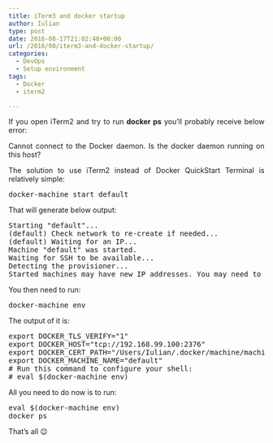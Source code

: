 ```yaml
---
title: iTerm3 and docker startup
author: Iulian
type: post
date: 2016-08-17T21:02:48+00:00
url: /2016/08/iterm3-and-docker-startup/
categories:
  - DevOps
  - Setup environment
tags:
  - Docker
  - iterm2

---
```

<p style="text-align: justify;">
  If you open iTerm2 and try to run <strong>docker ps</strong> you&#8217;ll probably receive below error:
</p>

<p style="text-align: justify;">
  Cannot connect to the Docker daemon. Is the docker daemon running on this host?
</p>

<p style="text-align: justify;">
  The solution to use iTerm2 instead of Docker QuickStart Terminal is relatively simple:
</p>

<pre class="lang:sh decode:true ">docker-machine start default</pre>

That will generate below output:

<pre class="lang:sh decode:true ">Starting "default"...
(default) Check network to re-create if needed...
(default) Waiting for an IP...
Machine "default" was started.
Waiting for SSH to be available...
Detecting the provisioner...
Started machines may have new IP addresses. You may need to re-run the `docker-machine env` command.</pre>

You then need to run:

<pre class="lang:sh decode:true ">docker-machine env</pre>

The output of it is:

<pre class="lang:sh decode:true ">export DOCKER_TLS_VERIFY="1"
export DOCKER_HOST="tcp://192.168.99.100:2376"
export DOCKER_CERT_PATH="/Users/Iulian/.docker/machine/machines/default"
export DOCKER_MACHINE_NAME="default"
# Run this command to configure your shell:
# eval $(docker-machine env)</pre>

All you need to do now is to run:

<pre class="lang:sh decode:true ">eval $(docker-machine env)
docker ps</pre>

That&#8217;s all 😉

&nbsp;